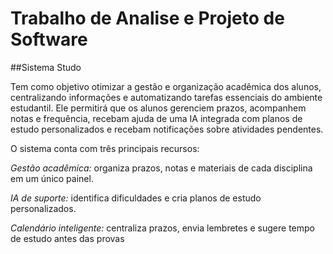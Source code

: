 # Trabalho de Analise e Projeto de Software

##Sistema Studo

Tem como objetivo otimizar a gestão e organização acadêmica dos alunos, centralizando informações e automatizando tarefas essenciais do ambiente estudantil. Ele permitirá que os alunos gerenciem prazos, acompanhem notas e frequência, recebam ajuda de uma IA integrada com planos de estudo personalizados e recebam notificações sobre atividades pendentes. 

O sistema conta com três principais recursos: 

*Gestão acadêmica:* organiza prazos, notas e materiais de cada disciplina em um único painel. 

*IA de suporte:* identifica dificuldades e cria planos de estudo personalizados. 

*Calendário inteligente:* centraliza prazos, envia lembretes e sugere tempo de estudo antes das provas 
